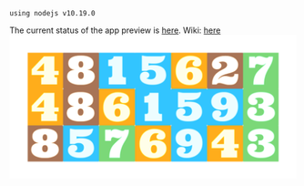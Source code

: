     using nodejs v10.19.0

The current status of the app preview is <a href="https://raphael-brand.github.io/frontend-dev-seed/" target="_blank">here</a>.
Wiki: [here](https://github.com/raphael-brand/react-game/wiki/1-Minute-Math-Test)
<img src="./screenshot.png" />

